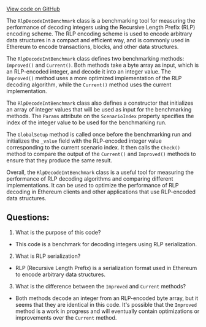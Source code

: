 [View code on GitHub](https://github.com/nethermindeth/nethermind/Nethermind.Benchmark/Rlp/RlpDecodeIntBenchmark.cs)

The `RlpDecodeIntBenchmark` class is a benchmarking tool for measuring the performance of decoding integers using the Recursive Length Prefix (RLP) encoding scheme. The RLP encoding scheme is used to encode arbitrary data structures in a compact and efficient way, and is commonly used in Ethereum to encode transactions, blocks, and other data structures.

The `RlpDecodeIntBenchmark` class defines two benchmarking methods: `Improved()` and `Current()`. Both methods take a byte array as input, which is an RLP-encoded integer, and decode it into an integer value. The `Improved()` method uses a more optimized implementation of the RLP decoding algorithm, while the `Current()` method uses the current implementation.

The `RlpDecodeIntBenchmark` class also defines a constructor that initializes an array of integer values that will be used as input for the benchmarking methods. The `Params` attribute on the `ScenarioIndex` property specifies the index of the integer value to be used for the benchmarking run.

The `GlobalSetup` method is called once before the benchmarking run and initializes the `_value` field with the RLP-encoded integer value corresponding to the current scenario index. It then calls the `Check()` method to compare the output of the `Current()` and `Improved()` methods to ensure that they produce the same result.

Overall, the `RlpDecodeIntBenchmark` class is a useful tool for measuring the performance of RLP decoding algorithms and comparing different implementations. It can be used to optimize the performance of RLP decoding in Ethereum clients and other applications that use RLP-encoded data structures.
## Questions: 
 1. What is the purpose of this code?
- This code is a benchmark for decoding integers using RLP serialization.

2. What is RLP serialization?
- RLP (Recursive Length Prefix) is a serialization format used in Ethereum to encode arbitrary data structures.

3. What is the difference between the `Improved` and `Current` methods?
- Both methods decode an integer from an RLP-encoded byte array, but it seems that they are identical in this code. It's possible that the `Improved` method is a work in progress and will eventually contain optimizations or improvements over the `Current` method.